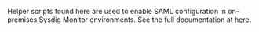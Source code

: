 Helper scripts found here are used to enable SAML configuration in on-premises Sysdig Monitor environments. See the full documentation at [here](https://support.sysdig.com/hc/en-us/articles/115003596326).
